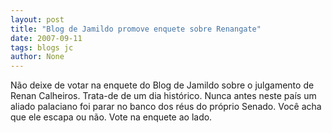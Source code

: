 ```yaml
---
layout: post
title: "Blog de Jamildo promove enquete sobre Renangate"
date: 2007-09-11
tags: blogs jc
author: None
---
```

N&atilde;o deixe de votar na enquete do Blog de Jamildo sobre o julgamento de Renan Calheiros. Trata-de de um dia hist&oacute;rico. Nunca antes neste pa&iacute;s um aliado palaciano foi parar no banco dos r&eacute;us do pr&oacute;prio Senado. Voc&ecirc; acha que ele escapa ou n&atilde;o. Vote na enquete ao lado. 